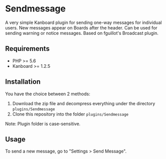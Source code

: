 Sendmessage
===========

A very simple Kanboard plugin for sending one-way messages for individual users. New messages appear on Boards after the header. Can be used for sending warning or notice messages. Based on fguillot's Broadcast plugin.

Requirements
------------

- PHP >= 5.6
- Kanboard >= 1.2.5

Installation
------------

You have the choice between 2 methods:

1. Download the zip file and decompress everything under the directory `plugins/Sendmessage`
2. Clone this repository into the folder `plugins/Sendmessage`

Note: Plugin folder is case-sensitive.

Usage
-----

To send a new message, go to "Settings > Send Message".
